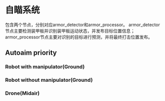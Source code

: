 # 自瞄系统
包含两个节点，分别对应armor_detector和armor_processor。
armor_detector节点主要检测装甲板并识别装甲板运动状态，并发布目标位置信息；
armor_processor节点主要对识别的目标进行预测，并将最终打击位置发布。

## Autoaim priority
### Robot with manipulator(Ground) 
### Robot without manipulator(Ground)
### Drone(Midair)